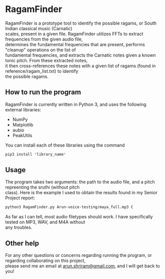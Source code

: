 # RagamFinder
RagamFinder is a prototype tool to identify the possible ragams, or South Indian classical music (Carnatic)  
scales, present in a given file. RagamFinder utilizes FFTs to extract frequencies from the given audio file,  
determines the fundamental frequencies that are present, performs "cleanup" operations on the list of  
fundamental frequencies, and extracts the Carnatic notes given a known tonic pitch. From these extracted notes,  
it then cross-references these notes with a given list of ragams (found in reference/ragam_list.txt) to identify  
the possible ragams. 

## How to run the program
RagamFinder is currently written in Python 3, and uses the following external libraries:

 - NumPy  
 - Matplotlib  
 - aubio  
 - PeakUtils  

You can install each of these libraries using the command  
```bash
pip3 install *library_name*  
```
## Usage
The program takes two arguments: the path to the audio file, and a pitch repreenting the sruthi (without pitch  
class). Here is the example I used to obtain the results found in my Senior Project report:  
```bash
python3 RagamFinder.py Arun-voice-testing/maya_full.mp3 C  
```   
As far as I can tell, most audio filetypes should work. I have specifically tested on MP3, WAV, and M4A without  
any troubles.  

## Other help  
For any other questions or concerns regarding running the program, or regarding collaborating on this project,  
please send me an email at arun.shriram@gmail.com, and I will get back to you! 
